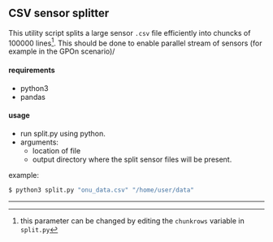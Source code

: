 ## CSV sensor splitter

This utility script splits a large sensor `.csv` file efficiently into chuncks of 100000 lines[^1]. This should be done to enable parallel stream of sensors (for example in the GPOn scenario)/

#### requirements
* python3
* pandas

#### usage
* run split.py using python.
* arguments: 
  - location of file
  - output directory where the split sensor files will be present.
   
   
example:
```bash
$ python3 split.py "onu_data.csv" "/home/user/data"
```
---

[^1]: this parameter can be changed by editing the `chunkrows` variable in `split.py`
